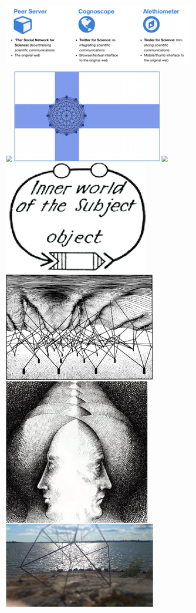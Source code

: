 
<img src="https://raw.githubusercontent.com/P2PSci/P2PSci/main/images/p2p_3_1_wtB.png"/>

[![](images/p2p_3_1_wtB.png)](https://github.com/P2PSci/P2PSci)
[![](images/socmesh_flag.png)](https://github.com/social-mesh/social-mesh)
[![](images/pz1B.png)](https://github.com/podzero/podzero)
[![](images/umwelt_logo2.png)](https://github.com/umw3lt/umwelt)
[![](images/pgen_wadd_1.jpeg)](https://github.com/peergen/peergen)
[![](images/motm_cover.jpg)](https://github.com/umw3lt/motm)
[![](images/hypercoast_1.jpg)](https://github.com/arch1p3l/arch1p3l)


